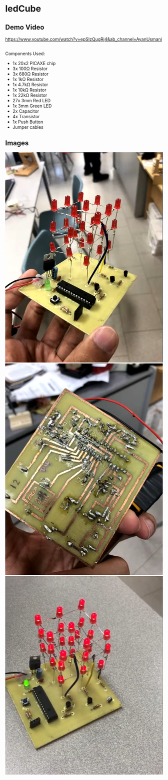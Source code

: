# ledCube

## Demo Video
https://www.youtube.com/watch?v=epSIzQugRj4&ab_channel=AyanUsmani

##
Components Used:

- 1x 20x2 PICAXE chip
- 3x 100Ω Resistor
- 3x 680Ω Resistor
- 1x 1kΩ Resistor
- 1x 4.7kΩ Resistor 
- 1x 10kΩ Resistor
- 1x 22kΩ Resistor
- 27x 3mm Red LED
- 1x 3mm Green LED
- 2x Capacitor
- 4x Transistor
- 1x Push Button
- Jumper cables



## Images

<img src="./pic1.jpeg">

<img src="./pic2.jpeg">

<img src="./pic3.jpeg">
